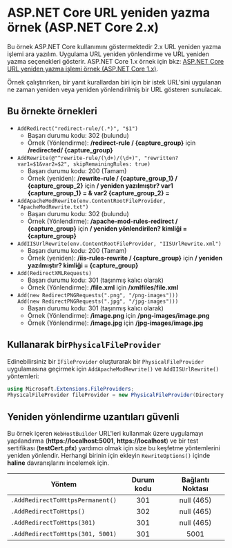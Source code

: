# <a name="aspnet-core-url-rewriting-sample-aspnet-core-2x"></a>ASP.NET Core URL yeniden yazma örnek (ASP.NET Core 2.x)

Bu örnek ASP.NET Core kullanımını göstermektedir 2.x URL yeniden yazma işlemi ara yazılım. Uygulama URL yeniden yönlendirme ve URL yeniden yazma seçenekleri gösterir. ASP.NET Core 1.x örnek için bkz: [ASP.NET Core URL yeniden yazma işlemi örnek (ASP.NET Core 1.x)](https://github.com/aspnet/Docs/tree/master/aspnetcore/fundamentals/url-rewriting/samples/1.x).

Örnek çalıştırırken, bir yanıt kurallardan biri için bir istek URL'sini uygulanan ne zaman yeniden veya yeniden yönlendirilmiş bir URL gösteren sunulacak.

## <a name="examples-in-this-sample"></a>Bu örnekte örnekleri

* `AddRedirect("redirect-rule/(.*)", "$1")`
  - Başarı durumu kodu: 302 (bulundu)
  - Örnek (Yönlendirme): **/redirect-rule / {capture_group}** için **/redirected/ {capture_group}**
* `AddRewrite(@"^rewrite-rule/(\d+)/(\d+)", "rewritten?var1=$1&var2=$2", skipRemainingRules: true)`
  - Başarı durumu kodu: 200 (Tamam)
  - Örnek (yeniden): **/rewrite-rule / {capture_group_1} / {capture_group_2}** için **/ yeniden yazılmıştır? var1 {capture_group_1} = & var2 {capture_group_2} =**
* `AddApacheModRewrite(env.ContentRootFileProvider, "ApacheModRewrite.txt")`
  - Başarı durumu kodu: 302 (bulundu)
  - Örnek (Yönlendirme): **/apache-mod-rules-redirect / {capture_group}** için **/ yeniden yönlendirilen? kimliği = {capture_group}**
* `AddIISUrlRewrite(env.ContentRootFileProvider, "IISUrlRewrite.xml")`
  - Başarı durumu kodu: 200 (Tamam)
  - Örnek (yeniden): **/iis-rules-rewrite / {capture_group}** için **/ yeniden yazılmıştır? kimliği = {capture_group}**
* `Add(RedirectXMLRequests)`
  - Başarı durumu kodu: 301 (taşınmış kalıcı olarak)
  - Örnek (Yönlendirme): **/file.xml** için **/xmlfiles/file.xml**
* `Add(new RedirectPNGRequests(".png", "/png-images")))`<br>`Add(new RedirectPNGRequests(".jpg", "/jpg-images")))`
  - Başarı durumu kodu: 301 (taşınmış kalıcı olarak)
  - Örnek (Yönlendirme): **/image.png** için **/png-images/image.png**
  - Örnek (Yönlendirme): **/image.jpg** için **/jpg-images/image.jpg**

## <a name="using-a-physicalfileprovider"></a>Kullanarak bir`PhysicalFileProvider`
Edinebilirsiniz bir `IFileProvider` oluşturarak bir `PhysicalFileProvider` uygulamasına geçirmek için `AddApacheModRewrite()` ve `AddIISUrlRewrite()` yöntemleri:
```csharp
using Microsoft.Extensions.FileProviders;
PhysicalFileProvider fileProvider = new PhysicalFileProvider(Directory.GetCurrentDirectory());
```
## <a name="secure-redirection-extensions"></a>Yeniden yönlendirme uzantıları güvenli
Bu örnek içeren `WebHostBuilder` URL'leri kullanmak üzere uygulamayı yapılandırma (**https://localhost:5001**, **https://localhost**) ve bir test sertifikası (**testCert.pfx**) yardımcı olmak için size bu keşfetme yöntemlerini yeniden yönlendir. Herhangi birinin için ekleyin `RewriteOptions()` içinde **haline** davranışlarını incelemek için.

Yöntem | Durum kodu | Bağlantı Noktası
--- | :---: | :---:
`.AddRedirectToHttpsPermanent()` | 301 | null (465)
`.AddRedirectToHttps()` | 302 | null (465)
`.AddRedirectToHttps(301)` | 301 | null (465)
`.AddRedirectToHttps(301, 5001)` | 301 | 5001
